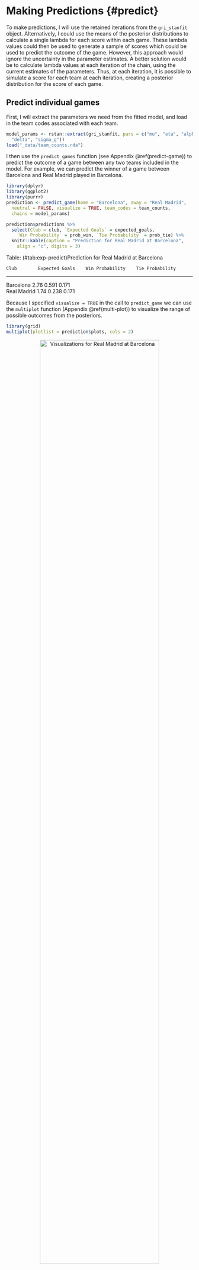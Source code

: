 
# Making Predictions {#predict}

To make predictions, I will use the retained iterations from the `gri_stanfit` object. Alternatively, I could use the means of the posterior distributions to calculate a single lambda for each score within each game. These lambda values could then be used to generate a sample of scores which could be used to predict the outcome of the game. However, this approach would ignore the uncertainty in the parameter estimates. A better solution would be to calculate lambda values at each iteration of the chain, using the current estimates of the parameters. Thus, at each iteration, it is possible to simulate a score for each team at each iteration, creating a posterior distribution for the score of each game.

## Predict individual games

First, I will extract the parameters we need from the fitted model, and load in the team codes associated with each team.


```r
model_params <- rstan::extract(gri_stanfit, pars = c("mu", "eta", "alpha",
  "delta", "sigma_g"))
load("_data/team_counts.rda")
```



I then use the `predict_games` function (see Appendix \@ref(predict-game)) to predict the outcome of a game between any two teams included in the model. For example, we can predict the winner of a game between Barcelona and Real Madrid played in Barcelona.




```r
library(dplyr)
library(ggplot2)
library(purrr)
prediction <- predict_game(home = "Barcelona", away = "Real Madrid",
  neutral = FALSE, visualize = TRUE, team_codes = team_counts,
  chains = model_params)

prediction$predictions %>%
  select(Club = club, `Expected Goals` = expected_goals,
    `Win Probability` = prob_win, `Tie Probability` = prob_tie) %>%
  knitr::kable(caption = "Prediction for Real Madrid at Barcelona",
    align = "c", digits = 3)
```



Table: (\#tab:exp-predict)Prediction for Real Madrid at Barcelona

    Club        Expected Goals    Win Probability    Tie Probability 
-------------  ----------------  -----------------  -----------------
  Barcelona          2.76              0.591              0.171      
 Real Madrid         1.74              0.238              0.171      

Because I specified `visualize = TRUE` in the call to `predict_game` we can use the `multiplot` function (Appendix \@ref(multi-plot)) to visualize the range of possible outcomes from the posteriors.


```r
library(grid)
multiplot(plotlist = prediction$plots, cols = 2)
```

<div class="figure" style="text-align: center">
<img src="make-predictions_files/figure-html/exp-vis-1.png" alt="Visualizations for Real Madrid at Barcelona" width="80%" />
<p class="caption">(\#fig:exp-vis)Visualizations for Real Madrid at Barcelona</p>
</div>

## Predict domestic leagues

To predict entire leagues, I follow the same general process, simulating an outcome for each retained iteration of the chain. The difference for leagues is that instead of simulating a single game at each iteration, we simulate the remainder of the league season, and calculate the league winner. This is all done by the `predict_league` function (Appendix \@ref(predict-league)).



In order to simulate these outcome, I'll first need to load in the full data set that includes future games


```r
library(lubridate)
library(rvest)
library(tidyr)
library(scales)

load("_data/full_data.rda")
load("_data/club_rankings.rda")
```

Then, I can use the `predict_league` function to get championship probabilities for each league.

### English Premier League {#epl}


```r
predict_league(league = "Premier League", games = full_data,
  chains = model_params, team_codes = team_counts) %>%
  left_join(select(club_rankings, club, exp_offense, exp_defense),
    by = "club") %>%
  arrange(desc(champ_pct)) %>%
  mutate(champ_pct = percent(ifelse(is.na(champ_pct), 0, champ_pct))) %>%
  select(Club = club, Offense = exp_offense, Defense = exp_defense,
    `Expected Points` = sim_points, `Championship Probability` = champ_pct) %>%
  knitr::kable(caption = "Premier League Championship Probabilities",
    align = "c", digits = 2)
```



Table: (\#tab:epl-sim)Premier League Championship Probabilities

         Club            Offense    Defense    Expected Points    Championship Probability 
----------------------  ---------  ---------  -----------------  --------------------------
       Chelsea            1.93       0.78           90.2                   92.5%           
  Tottenham Hotspur       1.81       0.72           84.6                    7.5%           
      Liverpool           1.73       0.81           75.2                    0.0%           
   Manchester City        1.80       0.81           74.7                    0.0%           
  Manchester United       1.54       0.69           71.1                    0.0%           
       Arsenal            1.90       0.91           69.5                    0.0%           
       Everton            1.41       0.90           62.4                    0.0%           
 West Bromwich Albion     1.09       0.98           47.9                    0.0%           
     Southampton          1.08       0.88           46.9                    0.0%           
   AFC Bournemouth        1.25       1.19           45.4                    0.0%           
    Leicester City        1.24       1.06           45.0                    0.0%           
      Stoke City          1.02       1.04           43.0                    0.0%           
       Watford            1.00       1.10           42.9                    0.0%           
       Burnley            1.00       0.95           43.4                    0.0%           
   West Ham United        1.13       1.20           41.7                    0.0%           
    Crystal Palace        1.17       1.10           40.8                    0.0%           
      Hull City           1.13       1.13           37.7                    0.0%           
     Swansea City         1.23       1.20           36.2                    0.0%           
    Middlesbrough         0.99       0.92           30.6                    0.0%           
      Sunderland          0.81       1.15           23.8                    0.0%           

### French Ligue 1 {#ligue1}


```r
predict_league(league = "Ligue 1", games = full_data,
  chains = model_params, team_codes = team_counts) %>%
  left_join(select(club_rankings, club, exp_offense, exp_defense),
    by = "club") %>%
  arrange(desc(champ_pct)) %>%
  mutate(champ_pct = percent(ifelse(is.na(champ_pct), 0, champ_pct))) %>%
  select(Club = club, Offense = exp_offense, Defense = exp_defense,
    `Expected Points` = sim_points, `Championship Probability` = champ_pct) %>%
  knitr::kable(caption = "Ligue 1 Championship Probabilities",
    align = "c", digits = 2)
```



Table: (\#tab:ligue1-sim)Ligue 1 Championship Probabilities

        Club            Offense    Defense    Expected Points    Championship Probability 
---------------------  ---------  ---------  -----------------  --------------------------
      AS Monaco          2.07       0.92           91.8                   95.6%           
 Paris Saint-Germain     1.99       0.73           87.3                    4.4%           
        Nice             1.28       0.92           81.1                    0.0%           
        Lyon             1.62       0.99           62.8                    0.0%           
      Bordeaux           1.16       1.03           60.1                    0.0%           
      Marseille          1.31       0.97           60.0                    0.0%           
     St Etienne          0.91       0.85           53.3                    0.0%           
       Nantes            0.88       1.09           51.1                    0.0%           
    Stade Rennes         0.85       1.07           47.5                    0.0%           
      Guingamp           1.06       1.12           48.9                    0.0%           
        Lille            0.93       0.98           47.0                    0.0%           
      Toulouse           0.99       0.91           47.3                    0.0%           
     Montpellier         1.14       1.32           42.3                    0.0%           
       Angers            1.00       1.07           42.8                    0.0%           
        Metz             0.89       1.39           41.8                    0.0%           
       Lorient           1.08       1.38           38.0                    0.0%           
      Dijon FCO          1.08       1.18           36.8                    0.0%           
        Caen             0.92       1.41           35.4                    0.0%           
  AS Nancy Lorraine      0.80       0.99           35.0                    0.0%           
       Bastia            0.77       1.16           33.3                    0.0%           

### German Bundesliga {#bund}


```r
predict_league(league = "Bundesliga", games = full_data,
  chains = model_params, team_codes = team_counts) %>%
  left_join(select(club_rankings, club, exp_offense, exp_defense),
    by = "club") %>%
  arrange(desc(champ_pct)) %>%
  mutate(champ_pct = percent(ifelse(is.na(champ_pct), 0, champ_pct))) %>%
  select(Club = club, Offense = exp_offense, Defense = exp_defense,
    `Expected Points` = sim_points, `Championship Probability` = champ_pct) %>%
  knitr::kable(caption = "Bundesliga Championship Probabilities",
    align = "c", digits = 2)
```



Table: (\#tab:bund-sim)Bundesliga Championship Probabilities

           Club              Offense    Defense    Expected Points    Championship Probability 
--------------------------  ---------  ---------  -----------------  --------------------------
      Bayern Munich           2.13       0.70           80.1                    100%           
        RB Leipzig            1.43       0.87           66.8                     0%            
      TSG Hoffenheim          1.48       0.89           62.6                     0%            
    Borussia Dortmund         1.83       0.91           63.0                     0%            
      Hertha Berlin           1.10       0.91           50.6                     0%            
      Werder Bremen           1.35       1.20           47.9                     0%            
       SC Freiburg            1.09       1.25           47.0                     0%            
        FC Cologne            1.18       0.95           46.6                     0%            
 Borussia Monchengladbach     1.30       0.99           47.6                     0%            
        Schalke 04            1.37       0.88           46.6                     0%            
   Eintracht Frankfurt        0.95       0.87           45.2                     0%            
     Bayer Leverkusen         1.26       1.04           40.2                     0%            
       FC Augsburg            0.99       1.15           37.3                     0%            
          Mainz               1.17       1.15           36.9                     0%            
      VfL Wolfsburg           0.92       1.07           36.5                     0%            
        Hamburg SV            0.96       1.26           36.4                     0%            
     FC Ingolstadt 04         0.95       1.16           32.4                     0%            
     SV Darmstadt 98          0.84       1.29           25.9                     0%            

### Italian Serie A {#seriea}


```r
predict_league(league = "Serie A", games = full_data,
  chains = model_params, team_codes = team_counts) %>%
  left_join(select(club_rankings, club, exp_offense, exp_defense),
    by = "club") %>%
  arrange(desc(champ_pct)) %>%
  mutate(champ_pct = percent(ifelse(is.na(champ_pct), 0, champ_pct))) %>%
  select(Club = club, Offense = exp_offense, Defense = exp_defense,
    `Expected Points` = sim_points, `Championship Probability` = champ_pct) %>%
  knitr::kable(caption = "Serie A Championship Probabilities",
    align = "c", digits = 2)
```



Table: (\#tab:seriea-sim)Serie A Championship Probabilities

      Club         Offense    Defense    Expected Points    Championship Probability 
----------------  ---------  ---------  -----------------  --------------------------
    Juventus        1.66       0.64           92.0                   99.2%           
    AS Roma         1.75       0.87           82.3                    0.7%           
     Napoli         1.76       0.92           81.7                    0.1%           
     Lazio          1.49       0.92           74.0                    0.0%           
    Atalanta        1.37       0.93           71.0                    0.0%           
    AC Milan        1.24       0.95           64.5                    0.0%           
 Internazionale     1.44       1.13           62.2                    0.0%           
   Fiorentina       1.36       1.06           60.9                    0.0%           
     Torino         1.51       1.14           54.4                    0.0%           
   Sampdoria        1.05       0.99           50.8                    0.0%           
    Udinese         1.08       1.09           48.1                    0.0%           
    Cagliari        1.20       1.32           45.6                    0.0%           
 Chievo Verona      1.01       1.09           45.7                    0.0%           
    Sassuolo        1.15       1.16           43.9                    0.0%           
    Bologna         1.00       1.06           43.0                    0.0%           
     Genoa          0.97       1.29           34.0                    0.0%           
     Empoli         0.75       1.12           33.4                    0.0%           
    Crotone         0.83       1.15           28.9                    0.0%           
    Palermo         0.83       1.37           23.7                    0.0%           
   US Pescara       0.89       1.44           18.5                    0.0%           

### Spanish La Liga {#laliga}


```r
predict_league(league = "La Liga", games = full_data,
  chains = model_params, team_codes = team_counts) %>%
  left_join(select(club_rankings, club, exp_offense, exp_defense),
    by = "club") %>%
  arrange(desc(champ_pct)) %>%
  mutate(champ_pct = percent(ifelse(is.na(champ_pct), 0, champ_pct))) %>%
  select(Club = club, Offense = exp_offense, Defense = exp_defense,
    `Expected Points` = sim_points, `Championship Probability` = champ_pct) %>%
  knitr::kable(caption = "La Liga Championship Probabilities",
    align = "c", digits = 2)
```



Table: (\#tab:laliga-sim)La Liga Championship Probabilities

        Club            Offense    Defense    Expected Points    Championship Probability 
---------------------  ---------  ---------  -----------------  --------------------------
      Barcelona          2.30       0.83           87.9                   65.6%           
     Real Madrid         2.18       0.94           87.6                   34.4%           
   Atletico Madrid       1.43       0.67           77.0                    0.0%           
     Sevilla FC          1.33       0.94           72.8                    0.0%           
     Villarreal          1.15       0.82           67.1                    0.0%           
   Athletic Bilbao       1.21       0.93           66.1                    0.0%           
    Real Sociedad        1.29       1.04           64.9                    0.0%           
        Eibar            1.26       1.03           57.2                    0.0%           
      Espanyol           1.09       0.98           54.8                    0.0%           
       Alavés            0.97       0.86           52.4                    0.0%           
     Celta Vigo          1.28       1.03           48.2                    0.0%           
       Málaga            1.08       1.15           45.1                    0.0%           
      Valencia           1.22       1.25           44.4                    0.0%           
     Las Palmas          1.27       1.32           42.3                    0.0%           
     Real Betis          0.94       1.17           40.2                    0.0%           
 Deportivo La Coruña     1.02       1.19           35.6                    0.0%           
       Leganes           0.83       1.12           33.5                    0.0%           
   Sporting Gijón        0.96       1.35           27.6                    0.0%           
       Granada           0.78       1.40           22.6                    0.0%           
       Osasuna           0.91       1.51           21.8                    0.0%           

## UEFA Champions League

Simulating the UEFA Champions League is very similar to the process used for simulating the domestic leagues. At each retained iteration of the MCMC chain, I simulate the remainder of the Champions League matches. Because there isn't a true bracket, and the opponents are drawn randomly before each round, I first define the current match-ups.


```r
matchups <- list(
  c("Real Madrid", "Atletico Madrid"),
  c("AS Monaco", "Juventus")
)
```

I can then use the `predict_ucl` function (Appendix \@ref(predict-ucl)) to calculate the probability of each team advancing to each subsequent round.




```r
predict_ucl(matchups = matchups, games = full_data, chains = model_params,
  team_codes = team_counts) %>%
  left_join(select(club_rankings, club, exp_offense, exp_defense),
    by = c("Club" = "club")) %>%
  arrange(desc(Champion)) %>%
  mutate(Quarterfinals = percent(Quarterfinals),
    Semifinals = percent(Semifinals), Final = percent(Final),
    Champion = percent(Champion)) %>%
  select(Club, Offense = exp_offense, Defense = exp_defense, Quarterfinals,
    Semifinals, Final, Champion) %>%
  knitr::kable(caption = "UEFA Champions League Probabilities",
    align = "c", digits = 2)
```



Table: (\#tab:ucl-sim)UEFA Champions League Probabilities

      Club          Offense    Defense    Quarterfinals    Semifinals    Final    Champion 
-----------------  ---------  ---------  ---------------  ------------  -------  ----------
    Juventus         1.66       0.64          100%            100%       90.5%     48.7%   
   Real Madrid       2.18       0.94          100%            100%       94.7%     43.6%   
    AS Monaco        2.07       0.92          100%            100%       9.5%       5.0%   
 Atletico Madrid     1.43       0.67          100%            100%       5.3%       2.7%   

